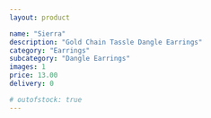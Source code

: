 ```yaml
---
layout: product

name: "Sierra"
description: "Gold Chain Tassle Dangle Earrings"
category: "Earrings"
subcategory: "Dangle Earrings"
images: 1
price: 13.00
delivery: 0

# outofstock: true
---
```

